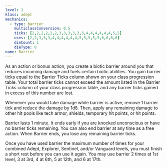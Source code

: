 ```yaml
---
level: 1
klass: adept
mechanics:
  - type: barrier
    multiclassConversion: 0.5
    ticks: [2,2,2,2,2,2,3,3,3,3,3,3,4,4,4,4,4,4,5,5]
    uses: [2,2,3,3,3,4,4,4,4,4,4,5,5,5,5,5,6,6,6,6]
    dieCount: 1
    dieType: 8
name: Barrier
---
```

As an action or bonus action, you create a biotic barrier around you that reduces incoming damage and fuels certain
biotic abilities. You gain barrier ticks equal to the Barrier Ticks column shown on your class progression table. Your total
barrier ticks cannot exceed the amount listed in the Barrier Ticks column of your class progression table, and any barrier
ticks gained in excess of this number are lost.

Whenever you would take damage while barrier is active, remove 1 barrier tick and reduce the damage by 1d8. Then, apply
any remaining damage to other hit pools like tech armor, shields, temporary hit points, or hit points.

Barrier lasts 1 minute. It ends early if you are knocked unconscious or have no barrier ticks remaining.
You can also end barrier at any time as a free action. When Barrier ends, you lose any remaining barrier ticks.

Once you have used barrier the maximum number of times for your combined Adept, Explorer, Sentinel, and/or Vanguard levels,
you must finish a short rest before you can use it again. You may use barrier 2 times at 1st level, 3 at 3rd, 4 at 6th,
5 at 12th, and 6 at 17th.
